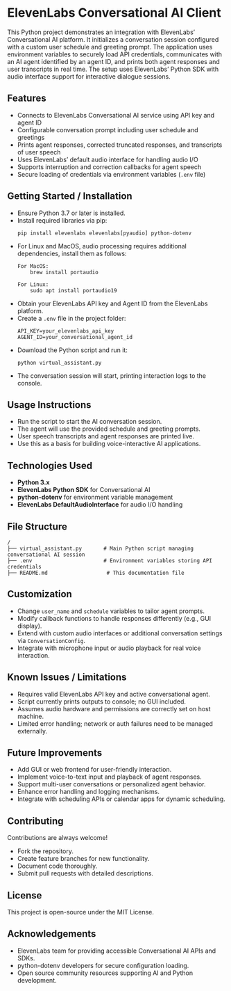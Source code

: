 
# ElevenLabs Conversational AI Client

This Python project demonstrates an integration with ElevenLabs’ Conversational AI platform. It initializes a conversation session configured with a custom user schedule and greeting prompt. The application uses environment variables to securely load API credentials, communicates with an AI agent identified by an agent ID, and prints both agent responses and user transcripts in real time. The setup uses ElevenLabs’ Python SDK with audio interface support for interactive dialogue sessions.

## Features

- Connects to ElevenLabs Conversational AI service using API key and agent ID
- Configurable conversation prompt including user schedule and greetings
- Prints agent responses, corrected truncated responses, and transcripts of user speech
- Uses ElevenLabs’ default audio interface for handling audio I/O
- Supports interruption and correction callbacks for agent speech
- Secure loading of credentials via environment variables (`.env` file)

## Getting Started / Installation

- Ensure Python 3.7 or later is installed.
- Install required libraries via pip:
    ```
    pip install elevenlabs elevenlabs[pyaudio] python-dotenv
    ```
- For Linux and MacOS, audio processing requires additional dependencies, install them as follows:
    ```
    For MacOS:
        brew install portaudio

    For Linux:
        sudo apt install portaudio19
    ```
- Obtain your ElevenLabs API key and Agent ID from the ElevenLabs platform.
- Create a `.env` file in the project folder:
    ```
    API_KEY=your_elevenlabs_api_key
    AGENT_ID=your_conversational_agent_id
    ```
- Download the Python script and run it:
    ```
    python virtual_assistant.py
    ```
- The conversation session will start, printing interaction logs to the console.

## Usage Instructions

- Run the script to start the AI conversation session.
- The agent will use the provided schedule and greeting prompts.
- User speech transcripts and agent responses are printed live.
- Use this as a basis for building voice-interactive AI applications.


## Technologies Used

- **Python 3.x**
- **ElevenLabs Python SDK** for Conversational AI
- **python-dotenv** for environment variable management
- **ElevenLabs DefaultAudioInterface** for audio I/O handling
## File Structure

```
/
├── virtual_assistant.py       # Main Python script managing conversational AI session
├── .env                       # Environment variables storing API credentials
├── README.md                   # This documentation file
```
## Customization

- Change `user_name` and `schedule` variables to tailor agent prompts.
- Modify callback functions to handle responses differently (e.g., GUI display).
- Extend with custom audio interfaces or additional conversation settings via `ConversationConfig`.
- Integrate with microphone input or audio playback for real voice interaction.
## Known Issues / Limitations

- Requires valid ElevenLabs API key and active conversational agent.
- Script currently prints outputs to console; no GUI included.
- Assumes audio hardware and permissions are correctly set on host machine.
- Limited error handling; network or auth failures need to be managed externally.
## Future Improvements

- Add GUI or web frontend for user-friendly interaction.
- Implement voice-to-text input and playback of agent responses.
- Support multi-user conversations or personalized agent behavior.
- Enhance error handling and logging mechanisms.
- Integrate with scheduling APIs or calendar apps for dynamic scheduling.
## Contributing

Contributions are always welcome!

- Fork the repository.
- Create feature branches for new functionality.
- Document code thoroughly.
- Submit pull requests with detailed descriptions.
## License

This project is open-source under the MIT License.
## Acknowledgements

 - ElevenLabs team for providing accessible Conversational AI APIs and SDKs.
- python-dotenv developers for secure configuration loading.
- Open source community resources supporting AI and Python development.